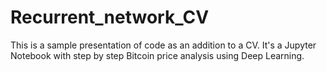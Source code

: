 # Recurrent_network_CV
This is a sample presentation of code as an addition to a CV. It's a Jupyter Notebook with step by step Bitcoin price analysis using Deep Learning.
